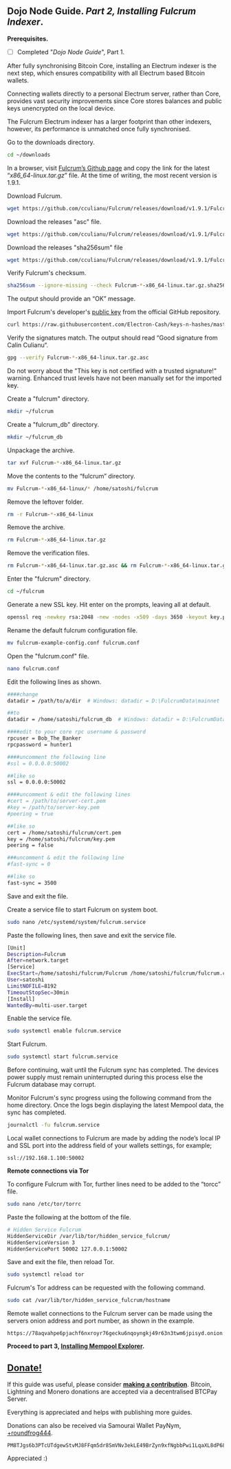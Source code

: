 ## Dojo Node Guide. *Part 2, Installing Fulcrum Indexer*.

**Prerequisites.**
 - [ ] Completed "*Dojo Node Guide*", Part 1.

After fully synchronising Bitcoin Core, installing an Electrum indexer is the next step, which ensures compatibility with all Electrum based Bitcoin wallets.

Connecting wallets directly to a personal Electrum server, rather than Core, provides vast security improvements since Core stores balances and public keys unencrypted on the local device.

The Fulcrum Electrum indexer has a larger footprint than other indexers, however, its performance is unmatched once fully synchronised.

Go to the downloads directory.

```bash
cd ~/downloads
```
In a browser, visit [Fulcrum’s Github page](https://github.com/cculianu/Fulcrum/releases) and copy the link for the latest “_x86_64-linux.tar.gz_” file. At the time of writing, the most recent version is 1.9.1.

Download Fulcrum.

```bash
wget https://github.com/cculianu/Fulcrum/releases/download/v1.9.1/Fulcrum-1.9.1-x86_64-linux.tar.gz
```
Download the releases "asc" file.

```bash
wget https://github.com/cculianu/Fulcrum/releases/download/v1.9.1/Fulcrum-1.9.1-x86_64-linux.tar.gz.asc
```
Download the releases "sha256sum" file

```bash
wget https://github.com/cculianu/Fulcrum/releases/download/v1.9.1/Fulcrum-1.9.1-x86_64-linux.tar.gz.sha256sum
```
Verify Fulcrum's checksum.

```bash
sha256sum --ignore-missing --check Fulcrum-*-x86_64-linux.tar.gz.sha256sum
```
The output should provide an “OK” message.

Import Fulcrum's developer's [public key](https://github.com/Electron-Cash/keys-n-hashes/blob/master/pubkeys/calinkey.txt) from the official GitHub repository.

```bash
curl https://raw.githubusercontent.com/Electron-Cash/keys-n-hashes/master/pubkeys/calinkey.txt | gpg --import
```
Verify the signatures match. The output should read “Good signature from Calin Culianu“.

```bash
gpg --verify Fulcrum-*-x86_64-linux.tar.gz.asc
```
Do not worry about the "This key is not certified with a trusted signature!" warning. Enhanced trust levels have not been manually set for the imported key.

Create a "fulcrum" directory.

```bash
mkdir ~/fulcrum
```
Create a "fulcrum_db" directory.

```bash
mkdir ~/fulcrum_db
```
Unpackage the archive.

```bash
tar xvf Fulcrum-*-x86_64-linux.tar.gz
```
Move the contents to the “fulcrum” directory.

```bash
mv Fulcrum-*-x86_64-linux/* /home/satoshi/fulcrum
```
Remove the leftover folder.

```bash
rm -r Fulcrum-*-x86_64-linux
```
Remove the archive.

```bash
rm Fulcrum-*-x86_64-linux.tar.gz
```
Remove the verification files.

```bash
rm Fulcrum-*-x86_64-linux.tar.gz.asc && rm Fulcrum-*-x86_64-linux.tar.gz.sha256sum
```
Enter the "fulcrum" directory.

```bash
cd ~/fulcrum
```
Generate a new SSL key. Hit enter on the prompts, leaving all at default.

```bash
openssl req -newkey rsa:2048 -new -nodes -x509 -days 3650 -keyout key.pem -out cert.pem
```
Rename the default fulcrum configuration file.

```bash
mv fulcrum-example-config.conf fulcrum.conf
```
Open the "fulcrum.conf" file.

```bash
nano fulcrum.conf
```
Edit the following lines as shown.

```bash
####change
datadir = /path/to/a/dir  # Windows: datadir = D:\FulcrumData\mainnet

##to
datadir = /home/satoshi/fulcrum_db  # Windows: datadir = D:\FulcrumData\mainnet

####edit to your core rpc username & password
rpcuser = Bob_The_Banker
rpcpassword = hunter1

####uncomment the following line
#ssl = 0.0.0.0:50002

##like so
ssl = 0.0.0.0:50002

####uncomment & edit the following lines
#cert = /path/to/server-cert.pem
#key = /path/to/server-key.pem
#peering = true

##like so
cert = /home/satoshi/fulcrum/cert.pem
key = /home/satoshi/fulcrum/key.pem
peering = false

###uncomment & edit the following line
#fast-sync = 0

##like so
fast-sync = 3500
```
Save and exit the file.

Create a service file to start Fulcrum on system boot.

```bash
sudo nano /etc/systemd/system/fulcrum.service
```
Paste the following lines, then save and exit the service file.

```bash
[Unit]
Description=Fulcrum
After=network.target
[Service]
ExecStart=/home/satoshi/fulcrum/Fulcrum /home/satoshi/fulcrum/fulcrum.conf
User=satoshi
LimitNOFILE=8192
TimeoutStopSec=30min
[Install]
WantedBy=multi-user.target
```
Enable the service file.

```bash
sudo systemctl enable fulcrum.service
```
Start Fulcrum.

```bash
sudo systemctl start fulcrum.service
```
Before continuing, wait until the Fulcrum sync has completed. The devices power supply must remain uninterrupted during this process else the Fulcrum database may corrupt.

Monitor Fulcrum's sync progress using the following command from the home directory. Once the logs begin displaying the latest Mempool data, the sync has completed.

```bash
journalctl -fu fulcrum.service
```
Local wallet connections to Fulcrum are made by adding the node’s local IP and SSL port into the address field of your wallets settings, for example;

    ssl://192.168.1.100:50002

**Remote connections via Tor**

To configure Fulcrum with Tor, further lines need to be added to the “torcc” file.

```bash
sudo nano /etc/tor/torrc
```
Paste the following at the bottom of the file.

```bash
# Hidden Service Fulcrum
HiddenServiceDir /var/lib/tor/hidden_service_fulcrum/
HiddenServiceVersion 3
HiddenServicePort 50002 127.0.0.1:50002
```
Save and exit the file, then reload Tor.

```bash
sudo systemctl reload tor
```
Fulcrum's Tor address can be requested with the following command.

```bash
sudo cat /var/lib/tor/hidden_service_fulcrum/hostname
```
Remote wallet connections to the Fulcrum server can be made using the servers onion address and port number, as shown in the example.

    https://78aqvahpe6pjachf6nxroyr76gecku6nqoyngkj49r63n3twm6jpisyd.onion:50002

**Proceed to part 3, [Installing Mempool Explorer](https://github.com/kycfree1/x86-Bitcoin-Node-Guide/blob/main/3.%20Installing%20Mempool%20Explorer.md).**

## [Donate!](https://btcpay.kyc3.life/apps/2Skb4H3KhT2AcwWJFSBMGUrgwvGF/pos)
 If this guide was useful, please consider [**making a contribution**](https://btcpay.kyc3.life/apps/2Skb4H3KhT2AcwWJFSBMGUrgwvGF/pos). Bitcoin, Lightning and Monero donations are accepted via a decentralised BTCPay Server. 

Everything is appreciated and helps with publishing more guides.

Donations can also be received via Samourai Wallet PayNym, [+roundfrog444](https://paynym.is/+roundfrog444).

    PM8TJgs6b3PTcUTdgewStvMJ8FFqm5dr8SmVNv3ekLE49BrZyn9xfNgbbPwi1LqaXL8dP68AQgfdE3YrAZjQqJoE4tnWcTTtJpUXG1hTMfYTQ81pinLg

Appreciated :)
